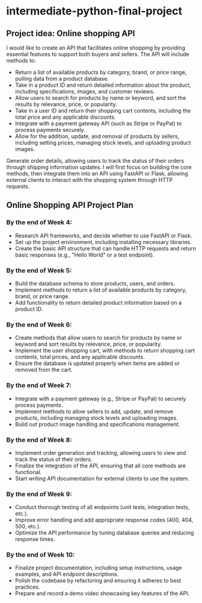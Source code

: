 # intermediate-python-final-project


## Project idea: Online shopping API

I would like to create an API that facilitates online shopping by providing essential features to support both buyers and sellers. The API will include methods to:

- Return a list of available products by category, brand, or price range, pulling data from a product database.
- Take in a product ID and return detailed information about the product, including specifications, images, and customer reviews.
- Allow users to search for products by name or keyword, and sort the results by relevance, price, or popularity.
- Take in a user ID and return their shopping cart contents, including the total price and any applicable discounts.
- Integrate with a payment gateway API (such as Stripe or PayPal) to process payments securely.
- Allow for the addition, update, and removal of products by sellers, including setting prices, managing stock levels, and uploading product images.

Generate order details, allowing users to track the status of their orders through shipping information updates.
I will first focus on building the core methods, then integrate them into an API using FastAPI or Flask, allowing external clients to interact with the shopping system through HTTP requests.


## Online Shopping API Project Plan

### By the end of Week 4:
- Research API frameworks, and decide whether to use FastAPI or Flask.
- Set up the project environment, including installing necessary libraries.
- Create the basic API structure that can handle HTTP requests and return basic responses (e.g., "Hello World" or a test endpoint).

### By the end of Week 5:
- Build the database schema to store products, users, and orders.
- Implement methods to return a list of available products by category, brand, or price range.
- Add functionality to return detailed product information based on a product ID.

### By the end of Week 6:
- Create methods that allow users to search for products by name or keyword and sort results by relevance, price, or popularity.
- Implement the user shopping cart, with methods to return shopping cart contents, total prices, and any applicable discounts.
- Ensure the database is updated properly when items are added or removed from the cart.

### By the end of Week 7:
- Integrate with a payment gateway (e.g., Stripe or PayPal) to securely process payments.
- Implement methods to allow sellers to add, update, and remove products, including managing stock levels and uploading images.
- Build out product image handling and specifications management.

### By the end of Week 8:
- Implement order generation and tracking, allowing users to view and track the status of their orders.
- Finalize the integration of the API, ensuring that all core methods are functional.
- Start writing API documentation for external clients to use the system.

### By the end of Week 9:
- Conduct thorough testing of all endpoints (unit tests, integration tests, etc.).
- Improve error handling and add appropriate response codes (400, 404, 500, etc.).
- Optimize the API performance by tuning database queries and reducing response times.

### By the end of Week 10:
- Finalize project documentation, including setup instructions, usage examples, and API endpoint descriptions.
- Polish the codebase by refactoring and ensuring it adheres to best practices.
- Prepare and record a demo video showcasing key features of the API.
